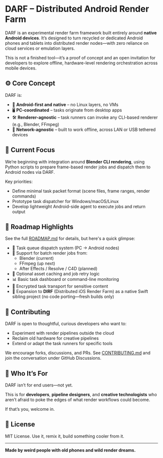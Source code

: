 # DARF – Distributed Android Render Farm

DARF is an experimental render farm framework built entirely around **native Android devices**. It’s designed to turn recycled or dedicated Android phones and tablets into distributed render nodes—with zero reliance on cloud services or emulation layers.

This is not a finished tool—it’s a proof of concept and an open invitation for developers to explore offline, hardware-level rendering orchestration across mobile devices.

## ⚙️ Core Concept

DARF is:

- 📱 **Android-first and native** – no Linux layers, no VMs
- 🖥️ **PC-coordinated** – tasks originate from desktop apps
- 🛠️ **Renderer-agnostic** – task runners can invoke any CLI-based renderer (e.g., Blender, FFmpeg)
- 🔌 **Network-agnostic** – built to work offline, across LAN or USB tethered devices

## 🚧 Current Focus

We’re beginning with integration around **Blender CLI rendering**, using Python scripts to prepare frame-based render jobs and dispatch them to Android nodes via DARF.

Key priorities:

- Define minimal task packet format (scene files, frame ranges, render commands)
- Prototype task dispatcher for Windows/macOS/Linux
- Develop lightweight Android-side agent to execute jobs and return output

## 🔭 Roadmap Highlights

See the full [ROADMAP.md](./ROADMAP.md) for details, but here's a quick glimpse:

- 👷 Task queue dispatch system (PC → Android nodes)
- 🔄 Support for batch render jobs from:
  - Blender (current)
  - FFmpeg (up next)
  - After Effects / Resolve / C4D (planned)
- 💾 Optional asset caching and job retry logic
- 📊 Basic task dashboard or command-line monitoring
- 🔐 Encrypted task transport for sensitive content
- 📱 Expansion to **DIRF** (Distributed iOS Render Farm) as a native Swift sibling project (no code porting—fresh builds only)

## 🤝 Contributing

DARF is open to thoughtful, curious developers who want to:

- Experiment with render pipelines outside the cloud
- Reclaim old hardware for creative pipelines
- Extend or adapt the task runners for specific tools

We encourage forks, discussions, and PRs. See [CONTRIBUTING.md](./CONTRIBUTING.md) and join the conversation under GitHub Discussions.

## 🧪 Who It’s For

DARF isn’t for end users—not yet.

This is for **developers**, **pipeline designers**, and **creative technologists** who aren’t afraid to poke the edges of what render workflows could become.

If that’s you, welcome in.

## 📜 License

MIT License. Use it, remix it, build something cooler from it.

---

**Made by weird people with old phones and wild render dreams.**
